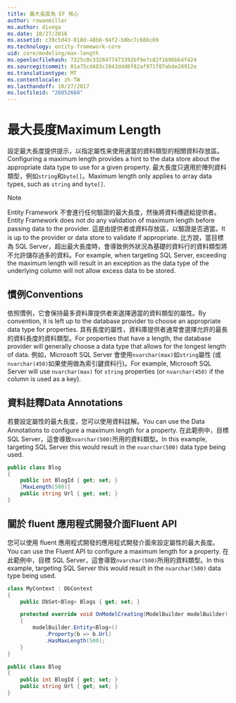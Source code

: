 ```yaml
---
title: 最大長度為 EF 核心
author: rowanmiller
ms.author: divega
ms.date: 10/27/2016
ms.assetid: c39c5d43-018d-48b8-94f2-b8bc7c686c69
ms.technology: entity-framework-core
uid: core/modeling/max-length
ms.openlocfilehash: 7325c0c3328477473392bf9e7c82f1696bb4f424
ms.sourcegitcommit: 01a75cd483c1943ddd6f82af971f07abde20912e
ms.translationtype: MT
ms.contentlocale: zh-TW
ms.lasthandoff: 10/27/2017
ms.locfileid: "26052668"
---
```

# <a name="maximum-length"></a><span data-ttu-id="172f2-102">最大長度</span><span class="sxs-lookup"><span data-stu-id="172f2-102">Maximum Length</span></span>

<span data-ttu-id="172f2-103">設定最大長度提供提示，以指定屬性来使用適當的資料類型的相關資料存放區。</span><span class="sxs-lookup"><span data-stu-id="172f2-103">Configuring a maximum length provides a hint to the data store about the appropriate data type to use for a given property.</span></span> <span data-ttu-id="172f2-104">最大長度只適用於陣列資料類型，例如`string`和`byte[]`。</span><span class="sxs-lookup"><span data-stu-id="172f2-104">Maximum length only applies to array data types, such as `string` and `byte[]`.</span></span>

> [!NOTE]  
> <span data-ttu-id="172f2-105">Entity Framework 不會進行任何驗證的最大長度，然後將資料傳遞給提供者。</span><span class="sxs-lookup"><span data-stu-id="172f2-105">Entity Framework does not do any validation of maximum length before passing data to the provider.</span></span> <span data-ttu-id="172f2-106">這是由提供者或資料存放區，以驗證是否適當。</span><span class="sxs-lookup"><span data-stu-id="172f2-106">It is up to the provider or data store to validate if appropriate.</span></span> <span data-ttu-id="172f2-107">比方說，當目標為 SQL Server，超出最大長度時，會導致例外狀況為基礎的資料行的資料類型將不允許儲存過多的資料。</span><span class="sxs-lookup"><span data-stu-id="172f2-107">For example, when targeting SQL Server, exceeding the maximum length will result in an exception as the data type of the underlying column will not allow excess data to be stored.</span></span>

## <a name="conventions"></a><span data-ttu-id="172f2-108">慣例</span><span class="sxs-lookup"><span data-stu-id="172f2-108">Conventions</span></span>

<span data-ttu-id="172f2-109">依照慣例，它會保持最多資料庫提供者來選擇適當的資料類型的屬性。</span><span class="sxs-lookup"><span data-stu-id="172f2-109">By convention, it is left up to the database provider to choose an appropriate data type for properties.</span></span> <span data-ttu-id="172f2-110">具有長度的屬性，資料庫提供者通常會選擇允許的最長的資料長度的資料類型。</span><span class="sxs-lookup"><span data-stu-id="172f2-110">For properties that have a length, the database provider will generally choose a data type that allows for the longest length of data.</span></span> <span data-ttu-id="172f2-111">例如，Microsoft SQL Server 會使用`nvarchar(max)`如`string`屬性 (或`nvarchar(450)`如果使用做為索引鍵資料行)。</span><span class="sxs-lookup"><span data-stu-id="172f2-111">For example, Microsoft SQL Server will use `nvarchar(max)` for `string` properties (or `nvarchar(450)` if the column is used as a key).</span></span>

## <a name="data-annotations"></a><span data-ttu-id="172f2-112">資料註釋</span><span class="sxs-lookup"><span data-stu-id="172f2-112">Data Annotations</span></span>

<span data-ttu-id="172f2-113">若要設定屬性的最大長度，您可以使用資料註解。</span><span class="sxs-lookup"><span data-stu-id="172f2-113">You can use the Data Annotations to configure a maximum length for a property.</span></span> <span data-ttu-id="172f2-114">在此範例中，目標 SQL Server，這會導致`nvarchar(500)`所用的資料類型。</span><span class="sxs-lookup"><span data-stu-id="172f2-114">In this example, targeting SQL Server this would result in the `nvarchar(500)` data type being used.</span></span>

<!-- [!code-csharp[Main](samples/core/Modeling/DataAnnotations/Samples/MaxLength.cs?highlight=4)] -->
``` csharp
public class Blog
{
    public int BlogId { get; set; }
    [MaxLength(500)]
    public string Url { get; set; }
}
```

## <a name="fluent-api"></a><span data-ttu-id="172f2-115">關於 fluent 應用程式開發介面</span><span class="sxs-lookup"><span data-stu-id="172f2-115">Fluent API</span></span>

<span data-ttu-id="172f2-116">您可以使用 fluent 應用程式開發的應用程式開發介面來設定屬性的最大長度。</span><span class="sxs-lookup"><span data-stu-id="172f2-116">You can use the Fluent API to configure a maximum length for a property.</span></span> <span data-ttu-id="172f2-117">在此範例中，目標 SQL Server，這會導致`nvarchar(500)`所用的資料類型。</span><span class="sxs-lookup"><span data-stu-id="172f2-117">In this example, targeting SQL Server this would result in the `nvarchar(500)` data type being used.</span></span>

<!-- [!code-csharp[Main](samples/core/Modeling/FluentAPI/Samples/MaxLength.cs?highlight=7,8,9)] -->
``` csharp
class MyContext : DbContext
{
    public DbSet<Blog> Blogs { get; set; }

    protected override void OnModelCreating(ModelBuilder modelBuilder)
    {
        modelBuilder.Entity<Blog>()
            .Property(b => b.Url)
            .HasMaxLength(500);
    }
}

public class Blog
{
    public int BlogId { get; set; }
    public string Url { get; set; }
}
```
